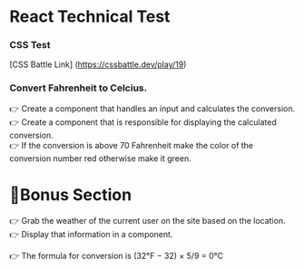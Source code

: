 # React Technical Test

### CSS Test
[CSS Battle Link] (https://cssbattle.dev/play/19)

### Convert Fahrenheit to Celcius.

👉 Create a component that handles an input and calculates the conversion.<br>
👉 Create a component that is responsible for displaying the calculated conversion.<br>
👉 If the conversion is above 70 Fahrenheit make the color of the conversion number red otherwise make it green.<br>

# 🌟Bonus Section
👉 Grab the weather of the current user on the site based on the location.<br>
👉 Display that information in a component. 

👉 The formula for conversion is (32°F − 32) × 5/9 = 0°C
